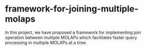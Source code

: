 # framework-for-joining-multiple-molaps
In this project, we have proposed a framework for implementing join operation between multiple MOLAPs which facilitates faster query processing in multiple MOLAPs at a time. 
